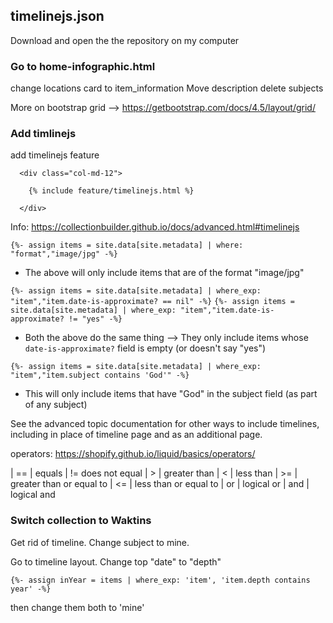 ## timelinejs.json

Download and open the the repository on my computer

### Go to home-infographic.html

change locations card to item_information
Move description
delete subjects

More on bootstrap grid --> https://getbootstrap.com/docs/4.5/layout/grid/


### Add timlinejs

add timelinejs feature


```
  <div class="col-md-12">
    
    {% include feature/timelinejs.html %}

  </div>
```


Info: https://collectionbuilder.github.io/docs/advanced.html#timelinejs


`{%- assign items = site.data[site.metadata] | where: "format","image/jpg" -%}`

- The above will only include items that are of the format "image/jpg" 

`{%- assign items = site.data[site.metadata] | where_exp: "item","item.date-is-approximate? == nil" -%}`
`{%- assign items = site.data[site.metadata] | where_exp: "item","item.date-is-approximate? != "yes" -%}`

- Both the above do the same thing --> They only include items whose `date-is-approximate?` field is empty (or doesn't say "yes")

`{%- assign items = site.data[site.metadata] | where_exp: "item","item.subject contains 'God'" -%}`

- This will only include items that have "God" in the subject field (as part of any subject)

See the advanced topic documentation for other ways to include timelines, including in place of timeline page and as an additional page. 

operators: <https://shopify.github.io/liquid/basics/operators/>

| == | equals
| != does not equal
| > | greater than
| < | less than
| >= | greater than or equal to
| <= | less than or equal to
| or | logical or
| and | logical and


### Switch collection to Waktins

Get rid of timeline. Change subject to mine. 

Go to timeline layout. 
Change top "date" to "depth" 

`{%- assign inYear = items | where_exp: 'item', 'item.depth contains year' -%}`

then change them both to 'mine'




